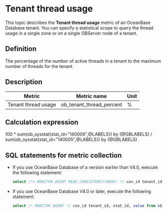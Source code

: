 # Tenant thread usage

This topic describes the **Tenant thread usage** metric of an OceanBase Database tenant. You can specify a statistical scope to query the thread usage in a single zone or on a single OBServer node of a tenant.

## Definition

The percentage of the number of active threads in a tenant to the maximum number of threads for the tenant.

## Description

| **Metric** | **Metric name** | **Unit** |
|---------|----------------|--------|
| Tenant thread usage | ob_tenant_thread_percent | % |

## Calculation expression

100 * sum(ob_sysstat{stat_id="140006",@LABELS}) by (@GBLABELS) / sum(ob_sysstat{stat_id="140005",@LABELS}) by (@GBLABELS)

## SQL statements for metric collection

* If you use OceanBase Database of a version earlier than V4.0, execute the following statement:

   ```sql
   select /*+ MONITOR_AGENT READ_CONSISTENCY(WEAK) */ con_id tenant_id, stat_id, value from v$sysstat where stat_id IN (140005, 140006) and (con_id > 1000 or con_id = 1) and class < 1000
   ```

* If you use OceanBase Database V4.0 or later, execute the following statement:

   ```sql
   select /* MONITOR_AGENT */ con_id tenant_id, stat_id, value from v$sysstat where stat_id IN (140005, 140006) and (con_id > 1000 or con_id = 1) and class < 1000
   ```
